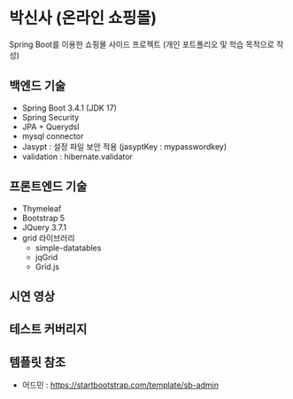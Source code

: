 # 박신사 (온라인 쇼핑몰)
Spring Boot를 이용한 쇼핑몰 사이드 프로젝트 
(개인 포트폴리오 및 학습 목적으로 작성)

## 백엔드 기술

* Spring Boot 3.4.1 (JDK 17)
* Spring Security
* JPA + Querydsl
* mysql connector
* Jasypt : 설정 파일 보안 적용 (jasyptKey : mypasswordkey)
* validation : hibernate.validator


## 프론트엔드 기술

* Thymeleaf
* Bootstrap 5
* JQuery 3.7.1
* grid 라이브러리
	* simple-datatables
	* jqGrid
	* Grid.js


## 시연 영상


## 테스트 커버리지


## 템플릿 참조

* 어드민 : https://startbootstrap.com/template/sb-admin




